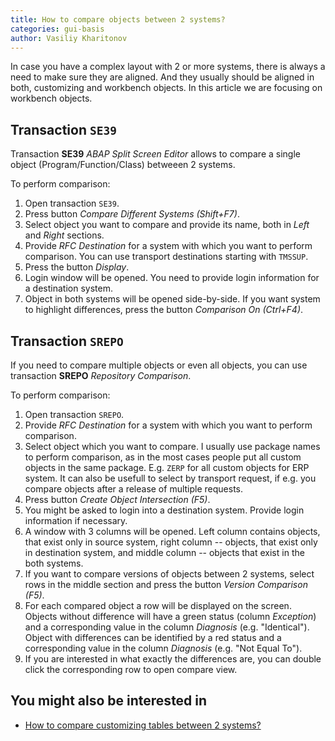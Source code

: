```yaml
---
title: How to compare objects between 2 systems?
categories: gui-basis
author: Vasiliy Kharitonov
---
```


In case you have a complex layout with 2 or more systems, there is always a need
to make sure they are aligned. And they usually should be aligned in both,
customizing and workbench objects. In this article we are focusing on
workbench objects.

## Transaction `SE39`

Transaction **SE39** *ABAP Split Screen Editor* allows to compare a single object
(Program/Function/Class) betweeen 2 systems.

To perform comparison:
1. Open transaction `SE39`.
2. Press button *Compare Different Systems (Shift+F7)*.
3. Select object you want to compare and provide its name, both in *Left* and
   *Right* sections.
4. Provide *RFC Destination* for a system with which you want to perform
   comparison. You can use transport destinations starting with `TMSSUP`.
5. Press the button *Display*.
6. Login window will be opened. You need to provide login information for a
   destination system.
7. Object in both systems will be opened side-by-side. If you want system to
   highlight differences, press the button *Comparison On (Ctrl+F4)*.

## Transaction `SREPO`

If you need to compare multiple objects or even all objects, you can use
transaction **SREPO** *Repository Comparison*.

To perform comparison:
1. Open transaction `SREPO`.
2. Provide *RFC Destination* for a system with which you want to perform
   comparison.
3. Select object which you want to compare. I usually use package names to
   perform comparison, as in the most cases people put all custom objects 
   in the same package. E.g. `ZERP` for all custom objects for ERP system. 
   It can also be usefull to select by transport request, if e.g. you compare
   objects after a release of multiple requests.
4. Press button *Create Object Intersection (F5)*.
5. You might be asked to login into a destination system. Provide login
   information if necessary.
6. A window with 3 columns will be opened. Left column contains objects, that
   exist only in source system, right column -- objects, that exist only in
   destination system, and middle column -- objects that exist in the both
   systems.
7. If you want to compare versions of objects between 2 systems, select
   rows in the middle section and press the button *Version Comparison (F5)*.
8. For each compared object a row will be displayed on the screen. Objects
   without difference will have a green status (column *Exception*) and a
   corresponding value in the column *Diagnosis* (e.g. "Identical"). Object
   with differences can be identified by a red status and a corresponding value
   in the column *Diagnosis* (e.g. "Not Equal To").
9. If you are interested in what exactly the differences are, you can double
   click the corresponding row to open compare view.

## You might also be interested in

- [How to compare customizing tables between 2 systems?](compare-customzing-tables)
